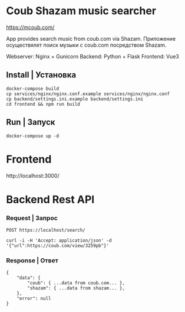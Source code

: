 # Coub Shazam music searcher

https://mcoub.com/

App provides search music from coub.com via Shazam.
Приложение осуществялет поиск музыки с coub.com посредством Shazam.

Webserver: Nginx + Gunicorn
Backend: Python + Flask
Frontend: Vue3


## Install | Установка
    docker-compose build
	cp services/nginx/nginx.conf.example services/nginx/nginx.conf
	cp backend/settings.ini.example backend/settings.ini
	cd frontend && npm run build

## Run | Запуск
    docker-compose up -d

# Frontend

http://localhost:3000/

# Backend Rest API

### Request | Запрос

`POST https://localhost/search/`

    curl -i -H 'Accept: application/json' -d '{"url":https://coub.com/view/3259pb"}'

### Response | Ответ

    {
        "data": {
            "coub": { ...data from coub.com... },
            "shazam": { ...data from shazam... },
        },
        "error": null
    }